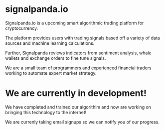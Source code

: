 # signalpanda.io

Signalpanda.io is a upcoming smart algorithmic trading platform for cryptocurrency.

The platform provides users with trading signals based off a variety of data sources and machine learning calculations.

Further, Signalpanda reviews indicators from sentiment analysis, whale wallets and exchange orders to fine tune signals.

We are a small team of programmers and experienced financial traders working to automate expert market strategy.

# We are currently in development!

We have completed and trained our algorithim and now are working on bringing this technology to the internet!

We are currenly taking email signups so we can notify you of our progress.

